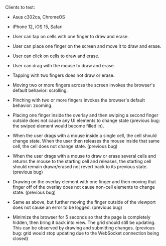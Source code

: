 Clients to test:
- Asus c302ca, ChromeOS
- iPhone 12, iOS 15, Safari

- User can tap on cells with one finger to draw and erase.
- User can place one finger on the screen and move it to draw and erase.
- User can click on cells to draw and erase.
- User can drag with the mouse to draw and erase.
- Tapping with two fingers does not draw or erase.
- Moving two or more fingers across the screen invokes the browser's default behavior: scrolling.
- Pinching with two or more fingers invokes the browser's default behavior: zooming. 
- Placing one finger inside the overlay and then swiping a second finger outside does not cause any UI elements to change state (previous bug: the swiped element would become filled in).
- When the user drags with a mouse inside a single cell, the cell should change state. When the user then releases the mouse inside that same cell, the cell does not change state. (previous bug)
- When the user drags with a mouse to draw or erase several cells and returns the mouse to the starting cell and releases, the starting cell should remain drawn/erased not revert back to its previous state. (previous bug)
- Drawing on the overlay element with one finger and then moving that finger off of the overlay does not cause non-cell elements to change state. (previous bug)
- Same as above, but further moving the finger outside of the viewport does not cause an error to be logged. (previous bug)
- Minimize the browser for 5 seconds so that the page is completely hidden, then bring it back into view. The grid should still be updating. This can be observed by drawing and submitting changes. (previous bug: grid would stop updating due to the WebSocket connection being closed)
